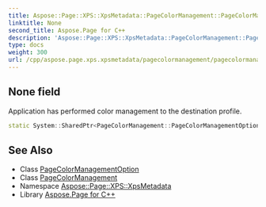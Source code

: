 ```yaml
---
title: Aspose::Page::XPS::XpsMetadata::PageColorManagement::PageColorManagementOption::None field
linktitle: None
second_title: Aspose.Page for C++
description: 'Aspose::Page::XPS::XpsMetadata::PageColorManagement::PageColorManagementOption::None field. Application has performed color management to the destination profile in C++.'
type: docs
weight: 300
url: /cpp/aspose.page.xps.xpsmetadata/pagecolormanagement/pagecolormanagementoption/none/
---
```

## None field


Application has performed color management to the destination profile.

```cpp
static System::SharedPtr<PageColorManagement::PageColorManagementOption> Aspose::Page::XPS::XpsMetadata::PageColorManagement::PageColorManagementOption::None
```

## See Also

* Class [PageColorManagementOption](../)
* Class [PageColorManagement](../../)
* Namespace [Aspose::Page::XPS::XpsMetadata](../../../)
* Library [Aspose.Page for C++](../../../../)

